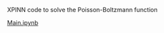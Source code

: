 
XPINN code to solve the Poisson-Boltzmann function

<p align='left'>  <a href='https://nbviewer.org/github/bem4solvation/XPINNS/blob/xpinns/Main.ipynb' target=_blank>Main.ipynb</a></p>

